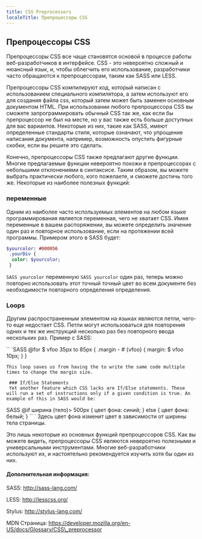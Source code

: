 ```yaml
---
title: CSS Preprocessors
localeTitle: Препроцессоры CSS
---
```

## Препроцессоры CSS

Препроцессоры CSS все чаще становятся основой в процессе работы веб-разработчиков в интерфейсе. CSS - это невероятно сложный и нюансный язык, и, чтобы облегчить его использование, разработчики часто обращаются к препроцессорам, таким как SASS или LESS.

Препроцессоры CSS компилируют код, который написан с использованием специального компилятора, а затем используют его для создания файла css, который затем может быть заменен основным документом HTML. При использовании любого препроцессора CSS вы сможете запрограммировать обычный CSS так же, как если бы препроцессор не был на месте, но у вас также есть больше доступных для вас вариантов. Некоторые из них, такие как SASS, имеют определенные стандарты стиля, которые означают, что упрощение написания документа, например, возможность опустить фигурные скобки, если вы решите это сделать.

Конечно, препроцессоры CSS также предлагают другие функции. Многие предлагаемые функции невероятно похожи в препроцессорах с небольшими отклонениями в синтаксисе. Таким образом, вы можете выбрать практически любого, кого пожелаете, и сможете достичь того же. Некоторые из наиболее полезных функций:

### переменные

Одним из наиболее часто используемых элементов на любом языке программирования является переменная, чего не хватает CSS. Имея переменные в вашем распоряжении, вы можете определить значение один раз и повторное использование, если на протяжении всей программы. Примером этого в SASS будет:

```SASS
$yourcolor: #000056 
 .yourDiv { 
  color: $yourcolor; 
 } 
```

`SASS yourcolor` переменную `SASS yourcolor` один раз, теперь можно повторно использовать этот точный точный цвет во всем документе без необходимости повторного определения определения.

### Loops

Другим распространенным элементом на языках являются петли, чего-то еще недостает CSS. Петли могут использоваться для повторения одних и тех же инструкций несколько раз без повторного ввода нескольких раз. Пример с SASS:

\`\` \`SASS @for $ vfoo 35px to 85px { .margin - # {vfoo} { margin: $ vfoo 10px; } }
```
This loop saves us from having the to write the same code multiple times to change the margin size. 
 
 ### If/Else Statements 
 Yet another feature which CSS lacks are If/Else statements. These will run a set of instructions only if a given condition is true. An example of this in SASS would be: 
```

SASS @if ширина (тело)> 500px { цвет фона: синий; } else { цвет фона: белый; } \`\` \` Здесь цвет фона изменит цвет в зависимости от ширины тела страницы.

Это лишь некоторые из основных функций препроцессоров CSS. Как вы можете видеть, препроцессоры CSS являются невероятно полезными и универсальными инструментами. Многие веб-разработчики используют их, и настоятельно рекомендуется изучить хотя бы один из них.

#### Дополнительная информация:

SASS: http://sass-lang.com/

LESS: http://lesscss.org/

Stylus: http://stylus-lang.com/

MDN Страница: https://developer.mozilla.org/en-US/docs/Glossary/CSS\_preprocessor
